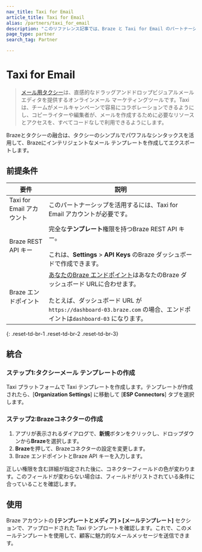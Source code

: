 ```yaml
---
nav_title: Taxi for Email
article_title: Taxi for Email
alias: /partners/taxi_for_email
description: "このリファレンス記事では、Braze と Taxi for Email のパートナーシップについて説明します。Taxi for Email は、Braze のお客様がドラッグアンドドロップインターフェイスとシンプルで強力な構文を使用してインテリジェントなメールテンプレートを作成できるオンラインメールマーケティングツールです。"
page_type: partner
search_tag: Partner

---
```


# Taxi for Email

> [メール用タクシー](http://taxiforemail.com/)は、直感的なドラッグアンドドロップビジュアルメールエディタを提供するオンラインメール マーケティングツールです。Taxi は、チームがメールキャンペーンで容易にコラボレーションできるようにし、コピーライターや編集者が、メールを作成するために必要なリソースとアクセスを、すべてコードなしで利用できるようにします。

Brazeとタクシーの融合は、タクシーのシンプルでパワフルなシンタックスを活用して、Brazeにインテリジェントなメール テンプレートを作成してエクスポートします。 

## 前提条件

| 要件 | 説明 |
| ------------| ----------- |
| Taxi for Email アカウント | このパートナーシップを活用するには、Taxi for Email アカウントが必要です。 |
| Braze REST API キー | 完全な**テンプレート**権限を持つBraze REST API キー。<br><br> これは、**Settings** > **API Keys** のBraze ダッシュボードで作成できます。 |
| Braze エンドポイント | [あなたのBraze エンドポイント]({{site.baseurl}}/api/basics/#endpoints)はあなたのBraze ダッシュボード URLに合わせます。<br><br> たとえば、ダッシュボード URL が`https://dashboard-03.braze.com` の場合、エンドポイントは`dashboard-03` になります。 |
{: .reset-td-br-1 .reset-td-br-2 .reset-td-br-3}

## 統合

### ステップ1:タクシーメール テンプレートの作成

Taxi プラットフォームで Taxi テンプレートを作成します。テンプレートが作成されたら、\[**Organization Settings**] に移動して \[**ESP Connectors**] タブを選択します。

### ステップ2:Brazeコネクターの作成

1. アプリが表示されるダイアログで、**新規**ボタンをクリックし、ドロップダウンから**Braze**を選択します。 
2. **Braze**を押して、Brazeコネクターの設定を変更します。
3. Braze エンドポイントとBraze API キーを入力します。

正しい権限を含む詳細が指定された後に、コネクターフィールドの色が変わります。このフィールドが変わらない場合は、フィールドがリストされている条件に合っていることを確認します。

## 使用

Braze アカウントの **\[テンプレートとメディア] > \[メールテンプレート]** セクションで、アップロードされた Taxi テンプレートを確認します。これで、このメールテンプレートを使用して、顧客に魅力的なメールメッセージを送信できます。

[1]: {{site.baseurl}}/user_guide/message_building_by_channel/email/creating_an_email_template/
